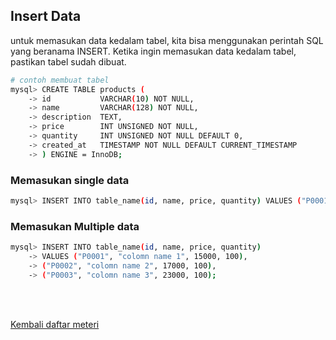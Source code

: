 ## Insert Data

untuk memasukan data kedalam tabel, kita bisa menggunakan perintah SQL yang beranama INSERT. Ketika ingin memasukan data kedalam tabel, pastikan tabel sudah dibuat.

```sh
# contoh membuat tabel
mysql> CREATE TABLE products (
    -> id           VARCHAR(10) NOT NULL,
    -> name         VARCHAR(128) NOT NULL,
    -> description  TEXT,
    -> price        INT UNSIGNED NOT NULL,
    -> quantity     INT UNSIGNED NOT NULL DEFAULT 0,
    -> created_at   TIMESTAMP NOT NULL DEFAULT CURRENT_TIMESTAMP
    -> ) ENGINE = InnoDB;
```

### Memasukan single data

```sh
mysql> INSERT INTO table_name(id, name, price, quantity) VALUES ("P0001", "colomn name", 20000, 100);
```

### Memasukan Multiple data

```sh
mysql> INSERT INTO table_name(id, name, price, quantity)
    -> VALUES ("P0001", "colomn name 1", 15000, 100),
    -> ("P0002", "colomn name 2", 17000, 100),
    -> ("P0003", "colomn name 3", 23000, 100);
```

<br><br>

[Kembali daftar meteri ](../README.md)
